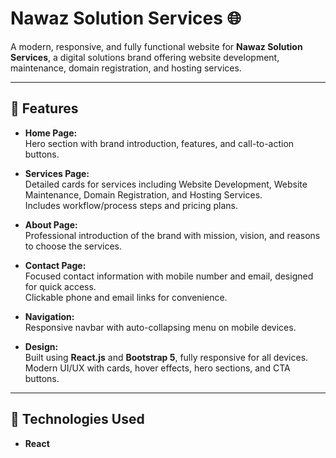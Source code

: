# Nawaz Solution Services 🌐

A modern, responsive, and fully functional website for **Nawaz Solution Services**, a digital solutions brand offering website development, maintenance, domain registration, and hosting services.

---

## 🚀 Features

- **Home Page:**  
  Hero section with brand introduction, features, and call-to-action buttons.

- **Services Page:**  
  Detailed cards for services including Website Development, Website Maintenance, Domain Registration, and Hosting Services.  
  Includes workflow/process steps and pricing plans.

- **About Page:**  
  Professional introduction of the brand with mission, vision, and reasons to choose the services.

- **Contact Page:**  
  Focused contact information with mobile number and email, designed for quick access.  
  Clickable phone and email links for convenience.

- **Navigation:**  
  Responsive navbar with auto-collapsing menu on mobile devices.

- **Design:**  
  Built using **React.js** and **Bootstrap 5**, fully responsive for all devices.  
  Modern UI/UX with cards, hover effects, hero sections, and CTA buttons.

---

## 📌 Technologies Used

- **React**
